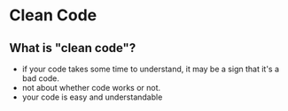 # Clean Code

## What is "clean code"?

- if your code takes some time to understand, it may be a sign that it's a bad code.
- not about whether code works or not.
- your code is easy and understandable
